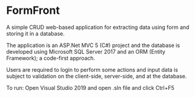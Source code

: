 # FormFront
A simple CRUD web-based application for extracting data using form and storing it in a database.

The application is an ASP.Net MVC 5 (C#) project and the database is developed using Microsoft SQL Server 2017 and an ORM (Entity Framework); a code-first approach.

Users are required to login to perform some actions and input data is subject to validation on the client-side, server-side, and at the database.

To run: Open Visual Studio 2019 and open .sln file and click Ctrl+F5
